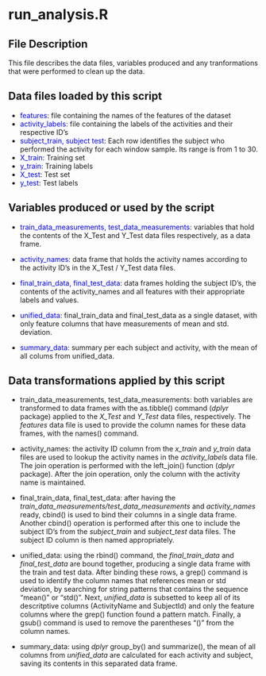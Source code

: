 run\_analysis.R
===============

File Description
----------------

This file describes the data files, variables produced and any
tranformations that were performed to clean up the data.

Data files loaded by this script
--------------------------------

-   <span style="color: blue">features</span>: file containing the names
    of the features of the dataset
-   <span style="color: blue;">activity\_labels</span>: file containing
    the labels of the activities and their respective ID’s
-   <span style="color: blue;">subject\_train, subject test</span>: Each
    row identifies the subject who performed the activity for each
    window sample. Its range is from 1 to 30.
-   <span style="color: blue;">X\_train</span>: Training set
-   <span style="color: blue;">y\_train</span>: Training labels
-   <span style="color: blue;">X\_test</span>: Test set
-   <span style="color: blue;">y\_test</span>: Test labels

Variables produced or used by the script
----------------------------------------

-   <span style="color: blue">train\_data\_measurements,
    test\_data\_measurements</span>: variables that hold the contents of
    the X\_Test and Y\_Test data files respectively, as a data frame.

-   <span style="color: blue;">activity\_names</span>: data frame that
    holds the activity names according to the activity ID’s in the
    X\_Test / Y\_Test data files.

-   <span style="color: blue;">final\_train\_data,
    final\_test\_data</span>: data frames holding the subject ID’s, the
    contents of the activity\_names and all features with their
    appropriate labels and values.

-   <span style="color: blue;">unified\_data</span>: final\_train\_data
    and final\_test\_data as a single dataset, with only feature columns
    that have measurements of mean and std. deviation.

-   <span style="color: blue;">summary\_data</span>: summary per each
    subject and activity, with the mean of all colums from
    unified\_data.

Data transformations applied by this script
-------------------------------------------

-   train\_data\_measurements, test\_data\_measurements: both variables
    are transformed to data frames with the as.tibble() command (*dplyr*
    package) applied to the *X\_Test* and *Y\_Test* data files,
    respectively. The *features* data file is used to provide the column
    names for these data frames, with the names() command.

-   activity\_names: the activity ID column from the *x\_train* and
    *y\_train* data files are used to lookup the activity names in the
    *activity\_labels* data file. The join operation is performed with
    the left\_join() function (*dplyr* package). After the join
    operation, only the column with the activity name is maintained.

-   final\_train\_data, final\_test\_data: after having the
    *train\_data\_measurements/test\_data\_measurements* and
    *activity\_names* ready, cbind() is used to bind their columns in a
    single data frame. Another cbind() operation is performed after this
    one to include the subject ID’s from the *subject\_train* and
    *subject\_test* data files. The subject ID column is then named
    appropriately.

-   unified\_data: using the rbind() command, the *final\_train\_data*
    and *final\_test\_data* are bound together, producing a single data
    frame with the train and test data. After binding these rows, a
    grep() command is used to identify the column names that references
    mean or std deviation, by searching for string patterns that
    contains the sequence “mean()” or “std()”. Next, *unified\_data* is
    subsetted to keep all of its descritptive columns (ActivityName and
    SubjectId) and only the feature columns where the grep() function
    found a pattern match. Finally, a gsub() command is used to remove
    the parentheses “()” from the column names.

-   summary\_data: using *dplyr* group\_by() and summarize(), the mean
    of all columns from *unified\_data* are calculated for each activity
    and subject, saving its contents in this separated data frame.

